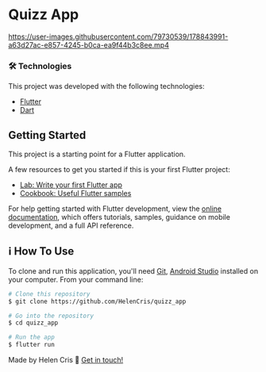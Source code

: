 # Quizz App

https://user-images.githubusercontent.com/79730539/178843991-a63d27ac-e857-4245-b0ca-ea9f44b3c8ee.mp4


### 🛠 Technologies

This project was developed with the following technologies:

- [Flutter](https://flutter.dev/)
- [Dart](https://dart.dev/)


## Getting Started

This project is a starting point for a Flutter application.

A few resources to get you started if this is your first Flutter project:

- [Lab: Write your first Flutter app](https://docs.flutter.dev/get-started/codelab)
- [Cookbook: Useful Flutter samples](https://docs.flutter.dev/cookbook)

For help getting started with Flutter development, view the
[online documentation](https://docs.flutter.dev/), which offers tutorials,
samples, guidance on mobile development, and a full API reference.

## :information_source: How To Use

To clone and run this application, you'll need [Git](https://git-scm.com), [Android Studio](https://developer.android.com/studio) installed on your computer. From your command line:

```bash
# Clone this repository
$ git clone https://github.com/HelenCris/quizz_app

# Go into the repository
$ cd quizz_app

# Run the app 
$ flutter run
```


Made by Helen Cris :wave: [Get in touch!](https://www.linkedin.com/in/helen-cris-fernandes/)

